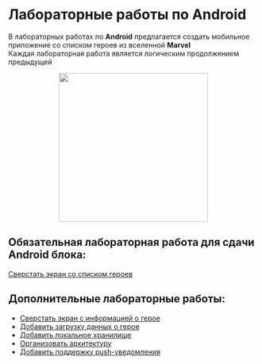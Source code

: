 # Лабораторные работы по **Android** 

В лабораторных работах по **Android** предлагается создать мобильное приложение со списком героев из вселенной **Marvel**
<br>
Каждая лабораторная работа является логическим продолжением предыдущей

<p align="center">
  <img src="../Images/marvel_hero.gif" width=300></img>
</p>

## Обязательная лабораторная работа для сдачи Android блока:
  [Сверстать экран со списком героев](./Lab01.md)

## Дополнительные лабораторные работы:
- [Сверстать экран с информацией о герое](./Lab02.md)<br>
- [Добавить загрузку данных о герое](./Lab03.md)<br>
- [Добавить локальное хранилище](./Lab04.md)<br>
- [Организовать архитектуру](./Lab05.md)<br>
- [Добавить поддержку push-уведомления](./Lab06.md)

